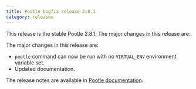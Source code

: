 ```yaml
---
title: Pootle bugfix release 2.8.1
category: releases
---
```


This release is the stable Pootle 2.8.1. The major changes in this release are:

The major changes in this release are:

- `pootle` command can now be run with no `VIRTUAL_ENV` environment variable
  set.
- Updated documentation.

The release notes are available in [Pootle documentation](http://docs.translatehouse.org/projects/pootle/en/latest/releases/2.8.1.html).
